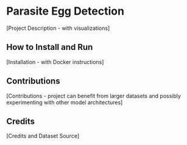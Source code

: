 # Parasite Egg Detection

[Project Description - with visualizations]

## How to Install and Run

[Installation - with Docker instructions]

## Contributions

[Contributions - project can benefit from larger datasets and possibly experimenting with
other model architectures]

## Credits

[Credits and Dataset Source]
